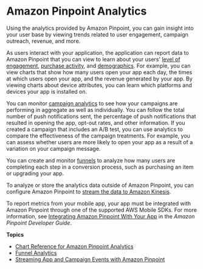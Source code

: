 # Amazon Pinpoint Analytics<a name="analytics"></a>

Using the analytics provided by Amazon Pinpoint, you can gain insight into your user base by viewing trends related to user engagement, campaign outreach, revenue, and more\.

As users interact with your application, the application can report data to Amazon Pinpoint that you can view to learn about your users' [level of engagement](analytics-usage.md), [purchase activity](analytics-revenue.md), and [demographics](analytics-demographics.md)\. For example, you can view charts that show how many users open your app each day, the times at which users open your app, and the revenue generated by your app\. By viewing charts about device attributes, you can learn which platforms and devices your app is installed on\.

You can monitor [campaign analytics](analytics-campaigns.md) to see how your campaigns are performing in aggregate as well as individually\. You can follow the total number of push notifications sent, the percentage of push notifications that resulted in opening the app, opt\-out rates, and other information\. If you created a campaign that includes an A/B test, you can use analytics to compare the effectiveness of the campaign treatments\. For example, you can assess whether users are more likely to open your app as a result of a variation on your campaign message\.

You can create and monitor [funnels](analytics-funnels.md) to analyze how many users are completing each step in a conversion process, such as purchasing an item or upgrading your app\.

To analyze or store the analytics data outside of Amazon Pinpoint, you can configure Amazon Pinpoint to [stream the data to Amazon Kinesis](analytics-streaming.md)\.

To report metrics from your mobile app, your app must be integrated with Amazon Pinpoint through one of the supported AWS Mobile SDKs\. For more information, see [Integrating Amazon Pinpoint With Your App](https://docs.aws.amazon.com/pinpoint/latest/developerguide/mobile-sdk.html) in the *Amazon Pinpoint Developer Guide*\.

**Topics**
+ [Chart Reference for Amazon Pinpoint Analytics](analytics-charts.md)
+ [Funnel Analytics](analytics-funnels.md)
+ [Streaming App and Campaign Events with Amazon Pinpoint](analytics-streaming.md)